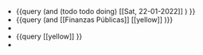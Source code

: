 - {{query (and (todo todo doing) [[Sat, 22-01-2022]] ) }}
- {{query (and [[Finanzas Públicas]] [[yellow]] )}}
-
- {{query [[yellow]] }}
-